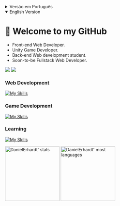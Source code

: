 <details>
<summary>Versão em Português</summary>

# 👋 Bem vindo ao meu GitHub

+ Desenvolvedor Web Front-End.
+ Desenvolvedor de Jogos Unity.
+ Estudante de desenvovimento Web Back-end.
+ Em breve, um desenvolvedor Fullstack.

<a href="https://www.linkedin.com/in/daniel-erhcardoso" target="_blank"><img src="https://img.shields.io/badge/-linkedin-%230077B5?style=for-the-badge&logo=linkedin&logoColor=white" target="_blank"></a> 
<a href = "mailto:daniel.erhcardoso@gmail.com" >
  <img src="https://img.shields.io/badge/Gmail-D14836?style=for-the-badge&logo=email&logoColor=white" target="_blank" />

### Desenvolvimento Web
[![My Skills](https://skills.thijs.gg/icons?i=html,css,js,typescript,react,jest,redux)](https://skills.thijs.gg)

### Desenvolvimento de Jogos
[![My Skills](https://skills.thijs.gg/icons?i=unity,cs)](https://skills.thijs.gg)

### Aprendendo
[![My Skills](https://skills.thijs.gg/icons?i=docker,mysql,nodejs,styledcomponents)](https://skills.thijs.gg)

<span>
<img height="180em" src="https://github-readme-stats.vercel.app/api?username=DanielErhardt&show_icons=true&theme=vision-friendly-dark" alt="DanielErhardt' stats"/>
<img height="180em" src="https://github-readme-stats.vercel.app/api/top-langs/?username=DanielErhardt&layout=compact&theme=vision-friendly-dark" alt="DanielErhardt' most languages"/>
</span>
</details>

<details open>
<summary>English Version</summary>

# 👋 Welcome to my GitHub

+ Front-end Web Developer.
+ Unity Game Developer.
+ Back-end Web development student.
+ Soon-to-be Fullstack Web Developer.

<a href="https://www.linkedin.com/in/daniel-erhcardoso" target="_blank"><img src="https://img.shields.io/badge/-linkedin-%230077B5?style=for-the-badge&logo=linkedin&logoColor=white" target="_blank"></a> 
<a href = "mailto:daniel.erhcardoso@gmail.com" >
  <img src="https://img.shields.io/badge/Gmail-D14836?style=for-the-badge&logo=email&logoColor=white" target="_blank" />
</a>

### Web Development
[![My Skills](https://skills.thijs.gg/icons?i=html,css,js,typescript,react,jest,redux)](https://skills.thijs.gg)

### Game Development
[![My Skills](https://skills.thijs.gg/icons?i=unity,cs)](https://skills.thijs.gg)

### Learning
[![My Skills](https://skills.thijs.gg/icons?i=docker,mysql,nodejs,styledcomponents)](https://skills.thijs.gg)

<span>
<img height="180em" src="https://github-readme-stats.vercel.app/api?username=DanielErhardt&show_icons=true&theme=vision-friendly-dark" alt="DanielErhardt' stats"/>
<img height="180em" src="https://github-readme-stats.vercel.app/api/top-langs/?username=DanielErhardt&layout=compact&theme=vision-friendly-dark" alt="DanielErhardt' most languages"/>
</span>

</details>
